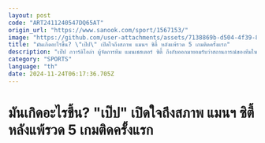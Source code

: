 ```yaml
---
layout: post
code: "ART2411240547DQ65AT"
origin_url: "https://www.sanook.com/sport/1567153/"
image: "https://github.com/user-attachments/assets/7138869b-d504-4f39-84d8-2269222c8fe1"
title: "มันเกิดอะไรขึ้น? \"เป๊ป\" เปิดใจถึงสภาพ แมนฯ ซิตี้ หลังแพ้รวด 5 เกมติดครั้งแรก"
description: "เป๊ป กวาร์ดิโอล่า ผู้จัดการทีม แมนเชสเตอร์ ซิตี้ ถึงกับออกมายอมรับว่าสถานการณ์ของทีมในตอนนี้ย่ำแย่แบบสุดขีดนับตั้งแต่เข้าคุมทีม \"เรือใบสีฟ้า\" มาแล้วกว่า 8 ปี"
category: "SPORTS"
language: "th"
date: 2024-11-24T06:17:36.705Z
---
```


# มันเกิดอะไรขึ้น? "เป๊ป" เปิดใจถึงสภาพ แมนฯ ซิตี้ หลังแพ้รวด 5 เกมติดครั้งแรก